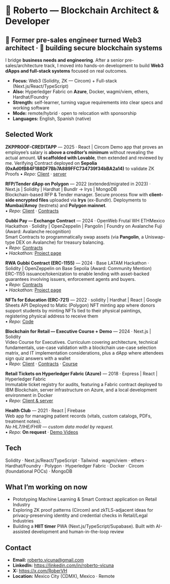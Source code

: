 # 👋 Roberto — Blockchain Architect & Developer

## 🧭 Former pre-sales engineer turned Web3 architect · 🔗 building secure blockchain systems

I bridge **business needs and engineering**. After a senior pre-sales/architecture track, I moved into hands-on development to build **Web3 dApps and full-stack systems** focused on real outcomes.

- **Focus:** Web3 (Solidity, ZK — Circom) + Full-stack (Next.js/React/TypeScript)
- **Also:** Hyperledger Fabric on **Azure**, Docker, wagmi/viem, ethers, Hardhat/Foundry
- **Strength:** self-learner, turning vague requirements into clear specs and working software
- **Mode:** remote/hybrid · open to relocation with sponsorship
- **Languages:** English, Spanish (native)

## Selected Work

**ZKPPROOF-CREDITAPP** — 2025 · React | Circom 
Demo app that proves an employee’s salary is **above a creditor’s minimum** without revealing the actual amount. **UI scaffolded with Lovable**, then extended and reviewed by me.
Verifying Contract deployed on **Sepolia (0xAd0fB84F188DF7Bb7A889FFC734739f34bBA2a14)** to validate ZK Proofs
• *Repo:*  [Client](https://github.com/RoberVH/zkproof-creditapp) · [server](https://github.com/RoberVH/server-zkproof-creditapp-)

**RFP/Tender dApp on Polygon** — 2022 (extended/migrated in 2023) · Next.js | Solidity | Hardhat | Bundlr → Irys | MongoDB  
Blockchain-based RFP & Tender manager. Secure process flow with **client-side encrypted files** uploaded via **Irys** (ex-Bundlr). Deployments to **Mumbai/Amoy** (testnets) and **Polygon mainnet**.  
• *Repo:* [Client](https://github.com/RoberVH/pro-pon-nextjs) · [Contracts](https://github.com/RoberVH/pro-pon-splited-contracts)

**Gubbi Pay — Exchange Contract** — 2024 · OpenWeb Frutal WH ETHMexico Hackathon · Solidity | OpenZeppelin | Pangolin | Foundry on Avalanche Fuji (Award: Avalanche recognition)  
Smart Contracts to programmatically swap assets (via **Pangolin**, a Uniswap-type DEX on Avalanche) for treasury balancing.  
• *Repo:* [Contracts](https://github.com/RoberVH/basedlatam-gubbiapp/tree/main/gubbi-contract-rwa)  
• *Hackathon:* [Project page](https://devpost.com/software/gubbi-pay?ref_content=my-projects-tab&ref_feature=my_projects)  

**RWA Gubbi Contract (ERC-1155)** — 2024 · Base LATAM Hackathon · Solidity | OpenZeppelin on Base Sepolia (Award: Community Mention)  
ERC-1155 issuance/tokenization to enable lending with asset-backed guarantees involving issuers, enforcement agents and buyers.  
• *Repo:* [Contracts](https://github.com/RoberVH/basedlatam-gubbiapp/tree/main/gubbi-contract-rwa)  
• *Hackathon:* [Project page](https://devfolio.co/projects/gubbi-app-542e)

**NFTs for Education (ERC-721)** — 2022 · solidity | Hardhat | React | Google Sheets API  Deployed to Matic (Polygon)
NFT minting app where donors support students by minting NFTs tied to their physical paintings, registering physical address to receive them   
• *Repo:* [Code](https://github.com/RoberVH/la-buena-tierra-nft)

**Blockchain for Retail — Executive Course + Demo** — 2024 · Next.js | Solidity  
Video Course for Executives. Curriculum covering architecture, technical fundamentals, use-case validation with a blockchain use-case selection matrix, and IT implementation considerations, plus a dApp where attendees sign quiz answers with a wallet  
• *Repo:* [Client](https://github.com/RoberVH/crypto-ts-app) · [Contracts](https://github.com/RoberVH/trivias-contract-solidity) · [Course](https://campus.retailing.university/courses/IntroaBlockchain)

**Retail Tickets on Hyperledger Fabric (Azure)** — 2018 · Express | React | Hyperledger Fabric  
Immutable ticket registry for audits, featuring a Fabric contract deployed to IBM Blockchain, server infrastructure on Azure, and a local development environment in Docker  
• *Repo:* [Client & server](https://github.com/RoberVH/eterTicket)

**Health Club** — 2021 · React | Firebase  
Web app for managing patient records (vitals, custom catalogs, PDFs, treatment notes).  
*No HL7/IHE/FHIR — custom data model by request.*  
• *Repo:* **On request** · [Demo Videos](https://vimeo.com/showcase/11841152)

## Tech

Solidity · Next.js/React/TypeScript · Tailwind · wagmi/viem · ethers · Hardhat/Foundry · Polygon · Hyperledger Fabric · Docker · Circom (foundational POCs) · MongoDB

## What I’m working on now

- Prototyping Machine Learning & Smart Contract application on Retail Industry
- Exploring ZK proof patterns (Circom) and zkTLS-adjacent ideas for privacy-preserving identity and credential checks in Retail/Legal Industries
- Building a **HIIT timer** PWA (Next.js/TypeScript/Supabase). Built with AI-assisted development and human-in-the-loop review

## Contact

- **Email:** roberto.vicuna@gmail.com  
- **LinkedIn:** https://linkedin.com/in/roberto-vicuna  
- **X:** https://x.com/RoberVH  
- **Location:** Mexico City (CDMX), Mexico · Remote

  
